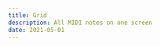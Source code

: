 ```yaml
---
title: Grid
description: All MIDI notes on one screen
date: 2021-05-01
---
```


<script setup>
import MidiGrid from './midi-grid.vue'
</script>

<MidiGrid/>
